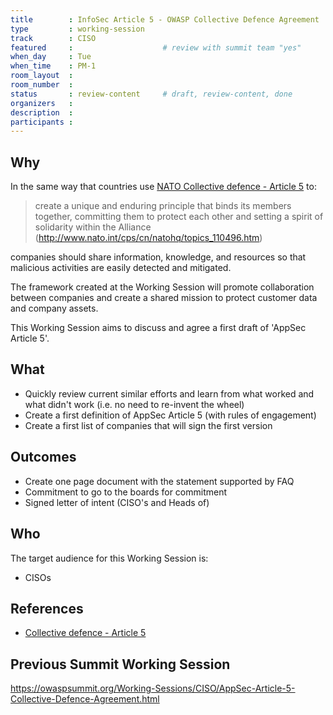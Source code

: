 ```yaml
---
title        : InfoSec Article 5 - OWASP Collective Defence Agreement
type         : working-session
track        : CISO
featured     :                    # review with summit team "yes"
when_day     : Tue
when_time    : PM-1
room_layout  :
room_number  :
status       : review-content     # draft, review-content, done
organizers   :
description  :
participants :
---
```


## Why

In the same way that countries use [NATO Collective defence - Article 5](http://www.nato.int/cps/cn/natohq/topics_110496.htm)
 to:

 > create a unique and enduring principle that binds its members together, committing
 > them to protect each other and setting a spirit of solidarity within the Alliance
 (http://www.nato.int/cps/cn/natohq/topics_110496.htm)

companies should share information, knowledge, and resources so that malicious activities are easily detected and mitigated.

The framework created at the Working Session will promote collaboration between companies and create a shared mission to
protect customer data and company assets.

This Working Session aims to discuss and agree a first draft of 'AppSec Article 5'.

## What

 - Quickly review current similar efforts and learn from what worked and what didn't work (i.e. no need to re-invent the wheel)
 - Create a first definition of AppSec Article 5 (with rules of engagement)
 - Create a first list of companies that will sign the first version

## Outcomes

- Create one page document with the statement supported by FAQ
- Commitment to go to the boards for commitment
- Signed letter of intent (CISO's and Heads of)

## Who

The target audience for this Working Session is:

 - CISOs

## References

 - [Collective defence - Article 5](http://www.nato.int/cps/cn/natohq/topics_110496.htm)



## Previous Summit Working Session

https://owaspsummit.org/Working-Sessions/CISO/AppSec-Article-5-Collective-Defence-Agreement.html
